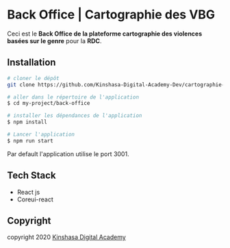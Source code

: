 # **Back Office | Cartographie des VBG**

Ceci est le **Back Office de la plateforme cartographie des violences basées sur le genre** pour la **RDC**.
## **Installation**

```bash
# cloner le dépôt
git clone https://github.com/Kinshasa-Digital-Academy-Dev/cartographie-vs-2.git

# aller dans le répertoire de l'application
$ cd my-project/back-office

# installer les dépendances de l'application 
$ npm install 

# Lancer l'application
$ npm run start 
```
Par default l'application utilise le port 3001.

## **Tech Stack**
- React js
- Coreui-react


## **Copyright**
copyright 2020 [Kinshasa Digital Academy](https://www.kinshasadigital.com/academy)
